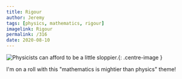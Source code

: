 ```yaml
---
title: Rigour
author: Jeremy
tags: [physics, mathematics, rigour]
imagelink: Rigour
permalink: /316
date: 2020-08-10
---
```


![Physicists can afford to be a little sloppier.](https://res.cloudinary.com/dh3hm8pb7/image/upload/c_scale,q_auto:best/v1535842782/Handwaving/Published/Rigour.png){: .centre-image }

I'm on a roll with this "mathematics is mightier than physics" theme!
